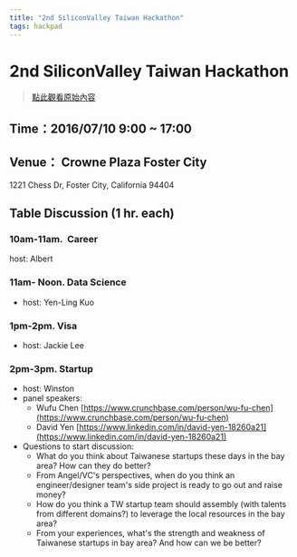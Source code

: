 ```yaml
---
title: "2nd SiliconValley Taiwan Hackathon"
tags: hackpad
---
```


# 2nd SiliconValley Taiwan Hackathon

> [點此觀看原始內容](https://g0v.hackpad.tw/D7n4M7cbAAO)


## Time：2016/07/10 9:00 ~ 17:00

## Venue： Crowne Plaza Foster City

1221 Chess Dr, Foster City, California 94404


## Table Discussion (1 hr. each)

### 10am-11am.  Career

host: Albert

### 11am- Noon. Data Science

- host: Yen-Ling Kuo


### 1pm-2pm. Visa

- host: Jackie Lee
### 2pm-3pm. Startup

- host: Winston
- panel speakers:
    - Wufu Chen [https://www.crunchbase.com/person/wu-fu-chen](https://www.crunchbase.com/person/wu-fu-chen)
    - David Yen [https://www.linkedin.com/in/david-yen-18260a21](https://www.linkedin.com/in/david-yen-18260a21)
- Questions to start discussion:
    - What do you think about Taiwanese startups these days in the bay area? How can they do better?
    - From Angel/VC's perspectives, when do you think an engineer/designer team's side project is ready to go out and raise money?
    - How do you think a TW startup team should assembly (with talents from different domains?) to leverage the local resources in the bay area?
    - From your experiences, what's the strength and weakness of Taiwanese startups in bay area? And how can we be better?




